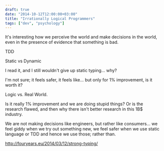 ```yaml
---
draft: true
date: "2014-10-12T12:00:00+03:00"
title: "Irrationally Logical Programmers"
tags: ["dev", "psychology"]
---
```


It's interesting how we perceive the world and make decisions in the world, even in the presence of evidence that something is bad.

TDD

Static vs Dynamic

I read it, and I still wouldn't give up static typing... why?

I'm not sure; it feels safer, it feels like... but only for 1% improvement, is it worth it?

Logic vs. Real World.

Is it really 1% improvement and we are doing stupid things?
Or is the research flawed, and then why there isn't better research in this 1B$ industry.

We are not making decisions like engineers, but rather like consumers... we feel giddy when we try out something new, we feel safer when we use static language or TDD and hence we use those; rather than.

http://fouryears.eu/2014/03/12/strong-typing/